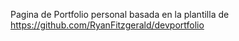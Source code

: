 Pagina de Portfolio personal basada en la plantilla de https://github.com/RyanFitzgerald/devportfolio